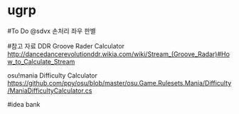 # ugrp

#To Do @sdvx
손처리 좌우 판별



#참고 자료
DDR Groove Rader Calculator
http://dancedancerevolutionddr.wikia.com/wiki/Stream_(Groove_Radar)#How_to_Calculate_Stream

osu!mania Difficulty Calculator
https://github.com/ppy/osu/blob/master/osu.Game.Rulesets.Mania/Difficulty/ManiaDifficultyCalculator.cs

#idea bank
